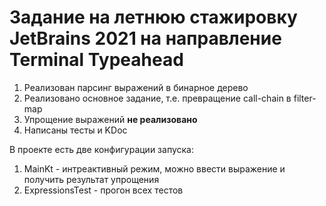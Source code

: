 # Задание на летнюю стажировку JetBrains 2021 на направление Terminal Typeahead

1. Реализован парсинг выражений в бинарное дерево
2. Реализовано основное задание, т.е. превращение call-chain в filter-map
3. Упрощение выражений **не реализовано**
4. Написаны тесты и KDoc

В проекте есть две конфигурации запуска:
1. MainKt - интреактивный режим, можно ввести выражение и получить результат упрощения
2. ExpressionsTest -  прогон всех тестов
